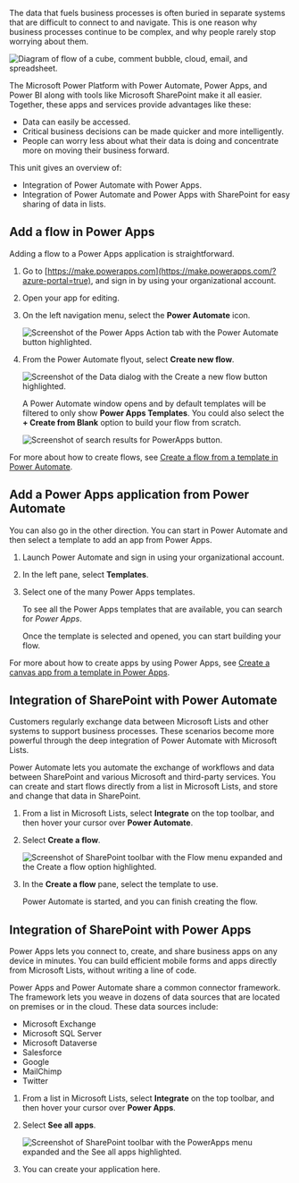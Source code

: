 The data that fuels business processes is often buried in separate systems that are difficult to connect to and navigate. This is one reason why business processes continue to be complex, and why people rarely stop worrying about them.

![Diagram of flow of a cube, comment bubble, cloud, email, and spreadsheet.](../media/flow-plan.png)

The Microsoft Power Platform with Power Automate, Power Apps, and Power BI along with tools like Microsoft SharePoint make it all easier. Together, these apps and services provide advantages like these:

- Data can easily be accessed.
- Critical business decisions can be made quicker and more intelligently.
- People can worry less about what their data is doing and concentrate more on moving their business forward.

This unit gives an overview of:

- Integration of Power Automate with Power Apps.
- Integration of Power Automate and Power Apps with SharePoint for easy sharing of data in lists.

## Add a flow in Power Apps

Adding a flow to a Power Apps application is straightforward.

1. Go to [https://make.powerapps.com](https://make.powerapps.com/?azure-portal=true), and sign in by using your organizational account.

1. Open your app for editing.

1. On the left navigation menu, select the **Power Automate** icon.

    ![Screenshot of the Power Apps Action tab with the Power Automate button highlighted.](../media/flow-action.png)

1. From the Power Automate flyout, select **Create new flow**.

    ![Screenshot of the Data dialog with the Create a new flow button highlighted.](../media/flow-add.png)

    A Power Automate window opens and by default templates will be filtered to only show **Power Apps Templates**. You could also select the **+ Create from Blank** option to build your flow from scratch.

    ![Screenshot of search results for PowerApps button.](../media/flow-select-power-app.png)

For more about how to create flows, see [Create a flow from a template in Power Automate](/flow/get-started-logic-template/?azure-portal=true).

## Add a Power Apps application from Power Automate

You can also go in the other direction. You can start in Power Automate and then select a template to add an app from Power Apps.

1. Launch Power Automate and sign in using your organizational account.

1. In the left pane, select **Templates**.

1. Select one of the many Power Apps templates.

    To see all the Power Apps templates that are available, you can search for *Power Apps*.

    Once the template is selected and opened, you can start building your flow.

For more about how to create apps by using Power Apps, see [Create a canvas app from a template in Power Apps](/power-apps/maker/canvas-apps/get-started-test-drive/?azure-portal=true).

## Integration of SharePoint with Power Automate

Customers regularly exchange data between Microsoft Lists and other systems to support business processes. These scenarios become more powerful through the deep integration of Power Automate with Microsoft Lists.

Power Automate lets you automate the exchange of workflows and data between SharePoint and various Microsoft and third-party services. You can create and start flows directly from a list in Microsoft Lists, and store and change that data in SharePoint.

1. From a list in Microsoft Lists, select **Integrate** on the top toolbar, and then hover your cursor over **Power Automate**.

1. Select **Create a flow**.  

    ![Screenshot of SharePoint toolbar with the Flow menu expanded and the Create a flow option highlighted.](../media/flow-sharepoint-flow.svg)

1. In the **Create a flow** pane, select the template to use.

    Power Automate is started, and you can finish creating the flow.

## Integration of SharePoint with Power Apps

Power Apps lets you connect to, create, and share business apps on any device in minutes. You can build efficient mobile forms and apps directly from Microsoft Lists, without writing a line of code.

Power Apps and Power Automate share a common connector framework. The framework lets you weave in dozens of data sources that are located on premises or in the cloud. These data sources include:

- Microsoft Exchange
- Microsoft SQL Server
- Microsoft Dataverse
- Salesforce
- Google
- MailChimp
- Twitter

1. From a list in Microsoft Lists, select **Integrate** on the top toolbar, and then hover your cursor over **Power Apps**.

1. Select **See all apps**.

    ![Screenshot of SharePoint toolbar with the PowerApps menu expanded and the See all apps highlighted.](../media/flow-sharepoint-power-apps.png)

1. You can create your application here.